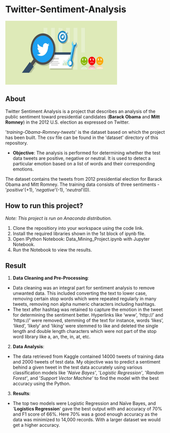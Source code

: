 # Twitter-Sentiment-Analysis
<img src="./images/banner.jpeg" width="350" height="200">

## About
Twitter Sentiment Analysis is a project that describes an analysis of the public sentiment toward presidential candidates (**Barack Obama** and **Mitt Romney**) in the 2012 U.S. election as expressed on Twitter.

'*training-Obama-Romney-tweets*' is the dataset based on which the project has been built. The csv file can be found in the 'dataset' directory of this repository.

- **Objective**: The analysis is performed for determining whether the test data tweets are positive, negative or neutral. It is used to detect a particular emotion based on a list of words and their corresponding emotions.

The dataset contains the tweets from 2012 presidential election for Barack Obama and Mitt Romney. The training data consists of three sentiments - '*positive*'(+1), '*negative*'(-1), '*neutral*'(0).

## How to run this project?
_Note: This project is run on Anaconda distribution._
1. Clone the repositiory into your workspace using the code link.
2. Install the required libraries shown in the 1st block of ipynb file.
3. Open IPython Notebook: Data_Mining_Project.ipynb with Jupyter Notebook.
4. Run the Notebook to view the results.

## Result

1. **Data Cleaning and Pre-Processing**: 
- Data cleaning was an integral part for sentiment analysis to remove unwanted data. This included converting the text to lower case, removing certain stop words which were repeated regularly in many tweets, removing non alpha numeric characters including hashtags.
- The text after hashtag was retained to capture the emotion in the tweet for determining the sentiment better. Hyperlinks like ‘www’, ‘http://’ and ‘https://’ were removed, stemming of the text for instance, words ‘likes’, ‘liked’, ‘likely’ and ‘liking’ were stemmed to like and deleted the single length and double length characters which were not part of the stop word library like a, an, the, in, at, etc.

2. **Data Analysis**:
- The data retrieved from Kaggle contained 14000 tweets of training data and 2000 tweets of test data. My objective was to predict a sentiment behind a given tweet in the test data accurately using various classification models like '*Naive Bayes'*, '*Logistic Regression'*, '*Random Forest'*, and '*Support Vector Machine'* to find the model with the best accuracy using the Python.

3. **Results**:
- The top two models were Logistic Regression and Naïve Bayes, and '**Logistics Regression**' gave the best output with and accuracy of 70% and F1 score of 66%. Here 70% was a good enough accuracy as the data was minimized to 14,000 records. With a larger dataset we would get a higher accuracy.      



